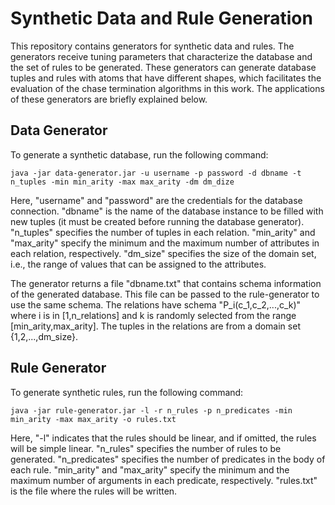 # Synthetic Data and Rule Generation

This repository contains generators for synthetic data and rules. The generators receive tuning parameters that characterize the database and the set of rules to be generated. These generators can generate database tuples and rules with atoms that have different shapes, which facilitates the evaluation of the chase termination algorithms in this work. The applications of these generators are briefly explained below.

## Data Generator

To generate a synthetic database, run the following command:

```
java -jar data-generator.jar -u username -p password -d dbname -t n_tuples -min min_arity -max max_arity -dm dm_dize
```

Here, "username" and "password" are the credentials for the database connection. "dbname" is the name of the database instance to be filled with new tuples (it must be created before running the database generator). "n_tuples" specifies the number of tuples in each relation. "min_arity" and "max_arity" specify the minimum and the maximum number of attributes in each relation, respectively. "dm_size" specifies the size of the domain set, i.e., the range of values that can be assigned to the attributes.

The generator returns a file "dbname.txt" that contains schema information of the generated database. This file can be passed to the rule-generator to use the same schema. The relations have schema "P_i(c_1,c_2,...,c_k)" where i is in [1,n_relations] and k is randomly selected from the range [min_arity,max_arity]. The tuples in the relations are from a domain set {1,2,...,dm_size}.

## Rule Generator

To generate synthetic rules, run the following command:

```
java -jar rule-generator.jar -l -r n_rules -p n_predicates -min min_arity -max max_arity -o rules.txt
```
Here, "-l" indicates that the rules should be linear, and if omitted, the rules will be simple linear. "n_rules" specifies the number of rules to be generated. "n_predicates" specifies the number of predicates in the body of each rule. "min_arity" and "max_arity" specify the minimum and the maximum number of arguments in each predicate, respectively. "rules.txt" is the file where the rules will be written.
